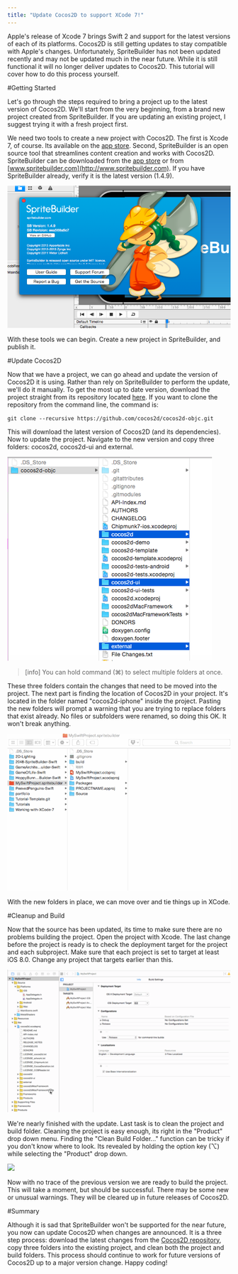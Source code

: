 ```yaml
---
title: "Update Cocos2D to support XCode 7!"
---
```


Apple's release of Xcode 7 brings Swift 2 and support for the latest versions of each of its platforms.  Cocos2D is still getting updates to stay compatible with Apple's changes.  Unfortunately, SpriteBuilder has not been updated recently and may not be updated much in the near future.  While it is still functional it will no longer deliver updates to Cocos2D.  This tutorial will cover how to do this process yourself.

#Getting Started

Let's go through the steps required to bring a project up to the latest version of Cocos2D.  We'll start from the very beginning, from a brand new project created from SpriteBuilder.  If you are updating an existing project, I suggest trying it with a fresh project first.  

We need two tools to create a new project with Cocos2D.  The first is Xcode 7, of course.  Its available on the [app store](https://itunes.apple.com/us/app/xcode/id497799835?mt=12).  Second, SpriteBuilder is an open source tool that streamlines content creation and works with Cocos2D.  SpriteBuilder can be downloaded from the [app store](https://itunes.apple.com/us/app/spritebuilder/id784912885?mt=12) or from [www.spritebuilder.com](http://www.spritebuilder.com).  If you have SpriteBuilder already, verify it is the latest version (1.4.9). 

![](./spritebuilder_version.png)

With these tools we can begin.  Create a new project in SpriteBuilder, and publish it.

#Update Cocos2D

Now that we have a project, we can go ahead and update the version of Cocos2D it is using.  Rather than rely on SpriteBuilder to perform the update, we'll do it manually.  To get the most up to date version, download the project straight from its repository located [here](https://github.com/cocos2d/cocos2d-objc).  If you want to clone the repository from the command line, the command is:

	git clone --recursive https://github.com/cocos2d/cocos2d-objc.git

This will download the latest version of Cocos2D (and its dependencies).  Now to update the project.  Navigate to the new version and copy three folders: cocos2d, cocos2d-ui and external.

![](./update_select.png)

> [info]
> You can hold command (⌘) to select multiple folders at once.

These three folders contain the changes that need to be moved into the project.  The next part is finding the location of Cocos2D in your project.  It's located in the folder named "cocos2d-iphone" inside the project.  Pasting the new folders will prompt a warning that you are trying to replace folders that exist already.  No files or subfolders were renamed, so doing this OK.  It won't break anything.

![](./copy_folders.gif)

With the new folders in place, we can move over and tie things up in XCode.  

#Cleanup and Build

Now that the source has been updated, its time to make sure there are no problems building the project.  Open the project with Xcode.  The last change before the project is ready is to check the deployment target for the project and each subproject.  Make sure that each project is set to target at least iOS 8.0.  Change any project that targets earlier than this.

![](./new_targets.gif)

We're nearly finished with the update.  Last task is to clean the project and build folder.  Cleaning the project is easy enough, its right in the "Product" drop down menu.  Finding the "Clean Build Folder..." function can be tricky if you don't know where to look.  Its revealed by holding the option key (⌥) while selecting the "Product" drop down.

![](./such_clean.gif)

Now with no trace of the previous version we are ready to build the project.  This will take a moment, but should be successful.  There may be some new or unusual warnings.  They will be cleared up in future releases of Cocos2D.

#Summary

Although it is sad that SpriteBuilder won't be supported for the near future, you now can update Cocos2D when changes are announced.  It is a three step process: download the latest changes from the [Cocos2D repository](https://github.com/cocos2d/cocos2d-objc), copy three folders into the existing project, and clean both the project and build folders.  This process should continue to work for future versions of Cocos2D up to a major version change.  Happy coding!